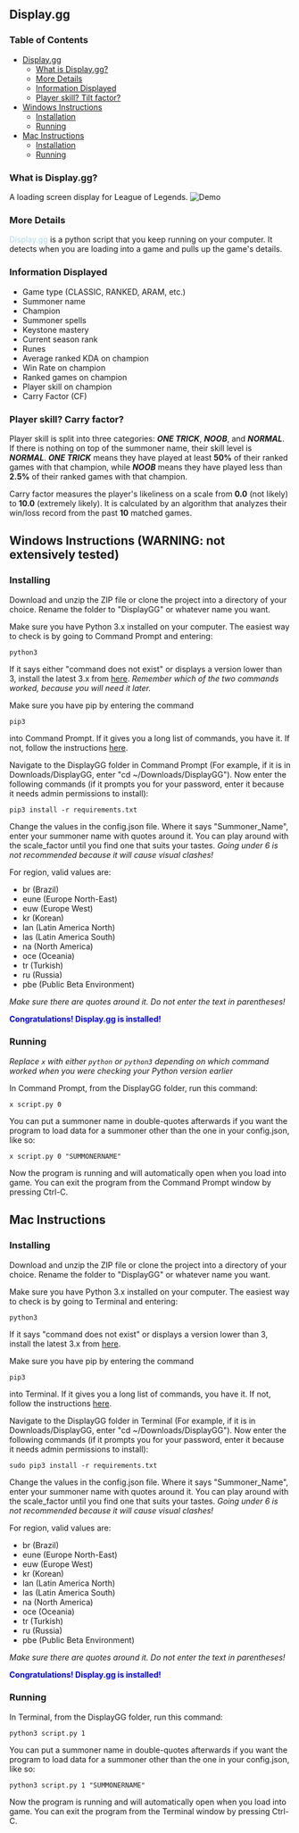 ## <a name="displaygg"></a>Display.gg

### Table of Contents

- [Display.gg](#displaygg)
  - [What is Display.gg?](#what-is-displaygg)
  - [More Details](#more-details)
  - [Information Displayed](#information-displayed)
  - [Player skill? Tilt factor?](#player-skill-tilt-factor)
- [Windows Instructions](#windows)
  - [Installation](#installation-instructions-windows)
  - [Running](#running-instructions-windows)
- [Mac Instructions](#mac)
  - [Installation](#installation-instructions-mac)
  - [Running](#running-instructions-mac)

### <a name="what-is-displaygg"></a>What is Display.gg?
A loading screen display for League of Legends.
<img src='http://oi63.tinypic.com/2lxz3vb.jpg' alt='Demo'></img>
### <a name="more-details"></a>More Details
<font color="lightblue">Display.gg</font> is a python script that you keep running on your computer. It detects when you are loading into a game and pulls up the game's details.
### <a name="information-displayed"></a>Information Displayed
- Game type (CLASSIC, RANKED, ARAM, etc.)
- Summoner name
- Champion
- Summoner spells
- Keystone mastery
- Current season rank
- Runes
- Average ranked KDA on champion
- Win Rate on champion
- Ranked games on champion
- Player skill on champion
- Carry Factor (CF)

### <a name="player-skill-tilt-factor"></a>Player skill? Carry factor?
Player skill is split into three categories: ***ONE TRICK***, ***NOOB***, and ***NORMAL***. If there is nothing on top of the summoner
name, their skill level is ***NORMAL***. ***ONE TRICK*** means they have played at least **50%** of their ranked games with that
champion, while ***NOOB*** means they have played less than **2.5%** of their ranked games with that champion.

Carry factor measures the player's likeliness on a scale from **0.0** (not likely) to **10.0** (extremely likely).
It is calculated by an algorithm that analyzes their win/loss record from the past **10** matched games.

## <a name="windows"></a> Windows Instructions (WARNING: not extensively tested)

### <a name="installation-instructions-windows"></a>Installing
Download and unzip the ZIP file or clone the project into a directory of your choice. Rename the folder to "DisplayGG" or whatever name you want.

Make sure you have Python 3.x installed on your computer. The easiest way to check is by going to Command Prompt and entering:

`python3`

If it says either "command does not exist" or displays a version lower than 3, install the latest 3.x from
[here](https://www.python.org/downloads/). *Remember which of the two commands worked, because you will need it later.*

Make sure you have pip by entering the command

`pip3`

into Command Prompt. If it
gives you a long list of commands, you have it. If not, follow the instructions [here](https://pip.pypa.io/en/stable/installing/).

Navigate to the DisplayGG folder in Command Prompt (For example, if it is in Downloads/DisplayGG, enter "cd ~/Downloads/DisplayGG"). Now enter the following commands (if it prompts you for
  your password, enter it because it needs admin permissions to install):

`pip3 install -r requirements.txt`


Change the values in the config.json file. Where it says "Summoner_Name", enter your summoner name with quotes around it.
You can play around with the scale_factor until you find one that suits your tastes.
*Going under 6 is not
recommended because it will cause visual clashes!*

For region, valid values are:
- br (Brazil)
- eune (Europe North-East)
- euw (Europe West)
- kr (Korean)
- lan (Latin America North)
- las (Latin America South)
- na (North America)
- oce (Oceania)
- tr (Turkish)
- ru (Russia)
- pbe (Public Beta Environment)

*Make sure there are quotes around it. Do not enter the text in parentheses!*


<font color="blue">**Congratulations! Display.gg is installed!**</font>
### <a name="running-instructions-windows"></a>Running
*Replace `x` with either `python` or `python3` depending on which command worked when you were checking your Python version earlier*

In Command Prompt, from the DisplayGG folder, run this command:

`x script.py 0`

You can put a summoner name in double-quotes afterwards if you want the program to load data for a summoner other than the one in your config.json, like so:

`x script.py 0 "SUMMONERNAME"`

Now the program is running and will automatically open when you load into game. You can exit the program from the Command Prompt window by pressing Ctrl-C.

## <a name="mac"></a> Mac Instructions

### <a name="installation-instructions-mac"></a>Installing
Download and unzip the ZIP file or clone the project into a directory of your choice. Rename the folder to "DisplayGG" or whatever name you want.

Make sure you have Python 3.x installed on your computer. The easiest way to check is by going to Terminal and entering:

`python3`

If it says "command does not exist" or displays a version lower than 3, install the latest 3.x from
[here](https://www.python.org/downloads/).

Make sure you have pip by entering the command

`pip3`

into Terminal. If it
gives you a long list of commands, you have it. If not, follow the instructions [here](https://pip.pypa.io/en/stable/installing/).

Navigate to the DisplayGG folder in Terminal (For example, if it is in Downloads/DisplayGG, enter "cd ~/Downloads/DisplayGG"). Now enter the following commands (if it prompts you for
  your password, enter it because it needs admin permissions to install):

`sudo pip3 install -r requirements.txt`


Change the values in the config.json file. Where it says "Summoner_Name", enter your summoner name with quotes around it.
You can play around with the scale_factor until you find one that suits your tastes.
*Going under 6 is not
recommended because it will cause visual clashes!*

For region, valid values are:
- br (Brazil)
- eune (Europe North-East)
- euw (Europe West)
- kr (Korean)
- lan (Latin America North)
- las (Latin America South)
- na (North America)
- oce (Oceania)
- tr (Turkish)
- ru (Russia)
- pbe (Public Beta Environment)

*Make sure there are quotes around it. Do not enter the text in parentheses!*

<font color="blue">**Congratulations! Display.gg is installed!**</font>
### <a name="running-instructions-mac"></a>Running
In Terminal, from the DisplayGG folder, run this command:

`python3 script.py 1`

You can put a summoner name in double-quotes afterwards if you want the program to load data for a summoner other than the one in your config.json, like so:

`python3 script.py 1 "SUMMONERNAME"`

Now the program is running and will automatically open when you load into game. You can exit the program from the Terminal window by pressing Ctrl-C.
